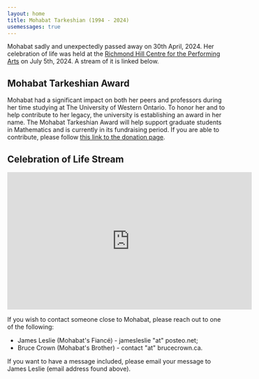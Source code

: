 ```yaml
---
layout: home
title: Mohabat Tarkeshian (1994 - 2024)
usemessages: true
---
```


Mohabat sadly and unexpectedly passed away on 30th April, 2024. Her celebration of life was held at the [Richmond Hill Centre for the Performing Arts](https://www.rhcentre.ca/) on July 5th, 2024. A stream of it is linked below.

## Mohabat Tarkeshian Award
Mohabat had a significant impact on both her peers and professors during her time studying at The University of Western Ontario. To honor her and to help contribute to her legacy, the university is establishing an award in her name. The Mohabat Tarkeshian Award will help support graduate students in Mathematics and is currently in its fundraising period. If you are able to contribute, please follow [this link to the donation page](https://www.westernconnect.ca/site/SPageNavigator/MohabatTarkeshianAward.html).

## Celebration of Life Stream

<iframe width="560" height="315" src="https://www.youtube.com/embed/_T0Wp5jMNAY?si=UPHsfL9Zu-9PP860" title="YouTube video player" frameborder="0" allow="accelerometer; autoplay; clipboard-write; encrypted-media; gyroscope; picture-in-picture; web-share" referrerpolicy="strict-origin-when-cross-origin" allowfullscreen></iframe>

If you wish to contact someone close to Mohabat, please reach out to one of the following:

  * James Leslie (Mohabat's Fiancé) - jamesleslie "at" posteo.net;
  * Bruce Crown (Mohabat's Brother) - contact "at" brucecrown.ca.

<div id="messages"></div>
<script src="/assets/js/messages.js"></script>

If you want to have a message included, please email your message to James Leslie (email address found above).
